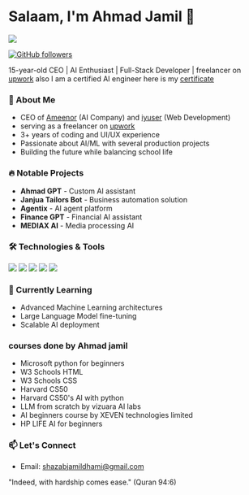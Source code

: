 # Salaam, I'm Ahmad Jamil 👋

<img src="https://avatars.githubusercontent.com/u/190023070?s=400&u=71d85456a4eafc54ddf90eb582a1bca21e0ec824&v=4">

[![GitHub followers](https://img.shields.io/github/followers/Ahmadjamil888?style=social)](https://github.com/Ahmadjamil888)

15-year-old CEO | AI Enthusiast | Full-Stack Developer | freelancer on [upwork](https://www.upwork.com/freelancers/~014d323b1c2d3274b6?viewMode=1)
also I am a certified AI engineer here is my [certificate](https://github.com/user-attachments/assets/6b687104-7f87-432d-89b9-2e05ce86abb6
) 
### 🚀 About Me
- CEO of [Ameenor](https://ameenor.odoo.com) (AI Company) and [iyuser](https://ahmadjamil888.github.io/iyuser.html) (Web Development)
- serving as a freelancer on [upwork](https://www.upwork.com/freelancers/~014d323b1c2d3274b6?viewMode=1)
- 3+ years of coding and UI/UX experience
- Passionate about AI/ML with several production projects
- Building the future while balancing school life

### 🔥 Notable Projects
- **Ahmad GPT** - Custom AI assistant
- **Janjua Tailors Bot** - Business automation solution
- **Agentix** - AI agent platform
- **Finance GPT** - Financial AI assistant
- **MEDIAX AI** - Media processing AI

### 🛠️ Technologies & Tools
![](https://img.shields.io/badge/Code-Python-informational?style=flat&logo=python&logoColor=white&color=2bbc8a)
![](https://img.shields.io/badge/Code-JavaScript-informational?style=flat&logo=javascript&logoColor=white&color=2bbc8a)
![](https://img.shields.io/badge/ML-TensorFlow-informational?style=flat&logo=tensorflow&logoColor=white&color=2bbc8a)
![](https://img.shields.io/badge/Cloud-AWS-informational?style=flat&logo=amazon-aws&logoColor=white&color=2bbc8a)
![](https://img.shields.io/badge/Editor-VS_Code-informational?style=flat&logo=visual-studio-code&logoColor=white&color=2bbc8a)

### 🌱 Currently Learning
- Advanced Machine Learning architectures
- Large Language Model fine-tuning
- Scalable AI deployment

### courses done by Ahmad jamil
- Microsoft python for beginners 
- W3 Schools HTML
- W3 Schools CSS
- Harvard CS50
- Harvard CS50's AI with python
- LLM from scratch by vizuara AI labs
- AI beginners course by XEVEN technologies limited
- HP LIFE AI for beginners

### 📫 Let's Connect
- Email: [shazabjamildhami@gmail.com](mailto:shazabjamildhami@gmail.com)

"Indeed, with hardship comes ease." (Quran 94:6)
